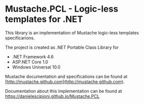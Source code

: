 # Mustache.PCL - Logic-less templates for .NET 

This library is an implementation of Mustache logic-less templates specificarions.

The project is created as .NET Portable Class Library for 
- .NET Framework 4.6
- ASP.NET Core 1.0
- Windows Universal 10.0

Mustache documentation and specifications can be found at [http://mustache.github.com](http://mustache.github.com).

Documentation about this implementation can be found at https://danielescipioni.github.io/Mustache.PCL
